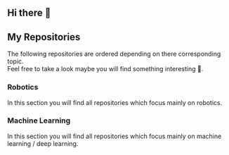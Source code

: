 ## Hi there 👋
## My Repositories
The following repositories are ordered depending on there corresponding topic.\
Feel free to take a look maybe you will find something interesting 👀.

### Robotics
In this section you will find all repositories which focus mainly on robotics.
### Machine Learning
In this section you will find all repositories which focus mainly on machine learning / deep learning.


<!--
**timovr-dev/timovr-dev** is a ✨ _special_ ✨ repository because its `README.md` (this file) appears on your GitHub profile.

Here are some ideas to get you started:

- 🔭 I’m currently working on ...
- 🌱 I’m currently learning ...
- 👯 I’m looking to collaborate on ...
- 🤔 I’m looking for help with ...
- 💬 Ask me about ...
- 📫 How to reach me: ...
- 😄 Pronouns: ...
- ⚡ Fun fact: ...
-->
